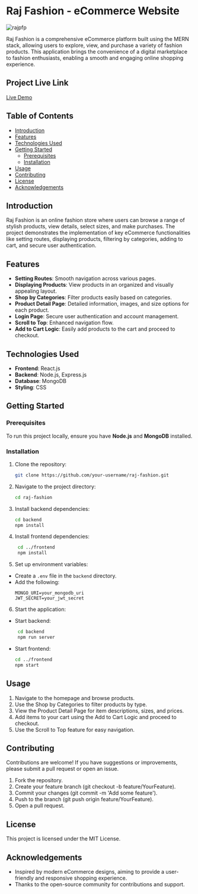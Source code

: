 # Raj Fashion - eCommerce Website
![rajpfp](https://github.com/user-attachments/assets/ff835bc3-4cc2-4678-b593-2e14977aef67)


Raj Fashion is a comprehensive eCommerce platform built using the MERN stack, allowing users to explore, view, and purchase a variety of fashion products. This application brings the convenience of a digital marketplace to fashion enthusiasts, enabling a smooth and engaging online shopping experience.

## Project Live Link
[Live Demo](https://raj-fashion.vercel.app/)

## Table of Contents

- [Introduction](#introduction)
- [Features](#features)
- [Technologies Used](#technologies-used)
- [Getting Started](#getting-started)
  - [Prerequisites](#prerequisites)
  - [Installation](#installation)
- [Usage](#usage)
- [Contributing](#contributing)
- [License](#license)
- [Acknowledgements](#acknowledgements)

## Introduction

Raj Fashion is an online fashion store where users can browse a range of stylish products, view details, select sizes, and make purchases. The project demonstrates the implementation of key eCommerce functionalities like setting routes, displaying products, filtering by categories, adding to cart, and secure user authentication.

## Features

- **Setting Routes**: Smooth navigation across various pages.
- **Displaying Products**: View products in an organized and visually appealing layout.
- **Shop by Categories**: Filter products easily based on categories.
- **Product Detail Page**: Detailed information, images, and size options for each product.
- **Login Page**: Secure user authentication and account management.
- **Scroll to Top**: Enhanced navigation flow.
- **Add to Cart Logic**: Easily add products to the cart and proceed to checkout.

## Technologies Used

- **Frontend**: React.js
- **Backend**: Node.js, Express.js
- **Database**: MongoDB
- **Styling**: CSS

## Getting Started

### Prerequisites

To run this project locally, ensure you have **Node.js** and **MongoDB** installed.

### Installation

1. Clone the repository:
   ```bash
   git clone https://github.com/your-username/raj-fashion.git

2. Navigate to the project directory:
   ```bash
   cd raj-fashion
3. Install backend dependencies:
   ```bash
   cd backend
   npm install
4. Install frontend dependencies:
   ```bash
    cd ../frontend
    npm install
5. Set up environment variables:
  - Create a `.env` file in the `backend` directory.
  - Add the following:
    ```plaintext
    MONGO_URI=your_mongodb_uri
    JWT_SECRET=your_jwt_secret
    
6. Start the application:
  - Start backend:
    ```bash
     cd backend
     npm run server
  - Start frontend:
    ```bash
    cd ../frontend
    npm start

## Usage
1. Navigate to the homepage and browse products.
2. Use the Shop by Categories to filter products by type.
3. View the Product Detail Page for item descriptions, sizes, and prices.
4. Add items to your cart using the Add to Cart Logic and proceed to checkout.
5. Use the Scroll to Top feature for easy navigation.
## Contributing
Contributions are welcome! If you have suggestions or improvements, please submit a pull request or open an issue.

1. Fork the repository.
2. Create your feature branch (git checkout -b feature/YourFeature).
3. Commit your changes (git commit -m 'Add some feature').
4. Push to the branch (git push origin feature/YourFeature).
5. Open a pull request.
## License
This project is licensed under the MIT License.

## Acknowledgements
- Inspired by modern eCommerce designs, aiming to provide a user-friendly and responsive shopping experience.
- Thanks to the open-source community for contributions and support.
